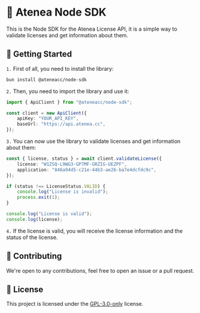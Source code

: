 # 🌮 Atenea Node SDK

This is the Node SDK for the Atenea License API, it is a simple way to validate licenses and get information about them.

## 🚀 Getting Started

`1.` First of all, you need to install the library:

```bash
bun install @ateneacc/node-sdk
```

`2.` Then, you need to import the library and use it:

```ts
import { ApiClient } from "@ateneacc/node-sdk";

const client = new ApiClient({
	apiKey: "YOUR_API_KEY",
	baseUrl: "https://api.atenea.cc",
});
```

`3.` You can now use the library to validate licenses and get information about them:

```ts
const { license, status } = await client.validateLicense({
	license: "W1ZSQ-L9WG3-GP7MF-GRZIG-UEZPF",
	application: "846a94d5-c21e-44b3-ae26-ba7e4dcfdc9c",
});

if (status !== LicenseStatus.VALID) {
	console.log("License is invalid");
	process.exit(1);
}

console.log("License is valid");
console.log(license);
```

`4.` If the license is valid, you will receive the license information and the status of the license.

## 🤝 Contributing

We're open to any contributions, feel free to open an issue or a pull request.

## 📄 License

This project is licensed under the [GPL-3.0-only](LICENSE) license.
